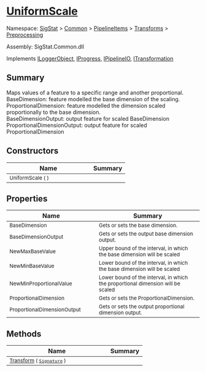 # [UniformScale](./UniformScale.md)

Namespace: [SigStat]() > [Common](./../../../README.md) > [PipelineItems]() > [Transforms]() > [Preprocessing](./README.md)

Assembly: SigStat.Common.dll

Implements [ILoggerObject](./../../../ILoggerObject.md), [IProgress](./../../../Helpers/IProgress.md), [IPipelineIO](./../../../Pipeline/IPipelineIO.md), [ITransformation](./../../../ITransformation.md)

## Summary
Maps values of a feature to a specific range and another proportional.  <br>BaseDimension: feature modelled the base dimension of the scaling. <br>ProportionalDimension: feature modelled the dimension scaled proportionally to the base dimension. <br>BaseDimensionOutput: output feature for scaled BaseDimension<br>ProportionalDimensionOutput: output feature for scaled ProportionalDimension

## Constructors

| Name | Summary | 
| --- | --- | 
| <sub>UniformScale (  )</sub><img width=100>| <sub></sub>| <br>


## Properties

| Name | Summary | 
| --- | --- | 
| <sub>BaseDimension</sub><img width=100>| <sub>Gets or sets the base dimension.</sub>| <br>
| <sub>BaseDimensionOutput</sub><img width=100>| <sub>Gets or sets the output base dimension output.</sub>| <br>
| <sub>NewMaxBaseValue</sub><img width=100>| <sub>Upper bound of the interval, in which the base dimension will be scaled</sub>| <br>
| <sub>NewMinBaseValue</sub><img width=100>| <sub>Lower bound of the interval, in which the base dimension will be scaled</sub>| <br>
| <sub>NewMinProportionalValue</sub><img width=100>| <sub>Lower bound of the interval, in which the proportional dimension will be scaled</sub>| <br>
| <sub>ProportionalDimension</sub><img width=100>| <sub>Gets or sets the ProportionalDimension.</sub>| <br>
| <sub>ProportionalDimensionOutput</sub><img width=100>| <sub>Gets or sets the output proportional dimension output.</sub>| <br>


## Methods

| Name | Summary | 
| --- | --- | 
| <sub>[Transform](./Methods/UniformScale-100663886.md) ( [`Signature`](./../../../Signature.md) )</sub><img width=100>| <sub></sub>| <br>


